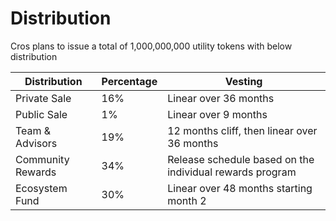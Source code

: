 # Distribution

Cros plans to issue a total of 1,000,000,000 utility tokens with below distribution

| Distribution      | Percentage | Vesting                                                  |
| ----------------- | ---------- | -------------------------------------------------------- |
| Private Sale      | 16%        | Linear over 36 months                                    |
| Public Sale       | 1%         | Linear over 9 months                                     |
| Team & Advisors   | 19%        | 12 months cliff, then linear over 36 months              |
| Community Rewards | 34%        | Release schedule based on the individual rewards program |
| Ecosystem Fund    | 30%        | Linear over 48 months starting month 2                   |
